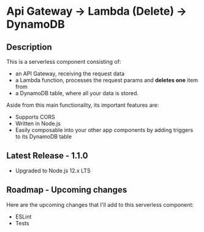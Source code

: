 
# Api Gateway -> Lambda (Delete) -> DynamoDB

## Description

This is a serverless component consisting of:

- an API Gateway, receiving the request data
- a Lambda function, processes the request params and **deletes one** item from
- a DynamoDB table, where all your data is stored.

Aside from this main functionality, its important features are:

- Supports CORS
- Written in Node.js
- Easily composable into your other app components by adding triggers to its DynamoDB table

## Latest Release - 1.1.0

- Upgraded to Node.js 12.x LTS

## Roadmap - Upcoming changes

Here are the upcoming changes that I'll add to this serverless component:

- ESLint
- Tests
